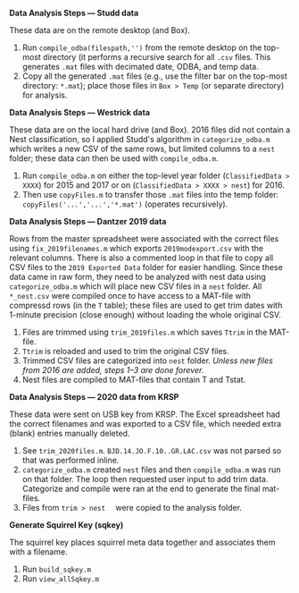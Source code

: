__Data Analysis Steps — Studd data__

These data are on the remote desktop (and Box).

1. Run `compile_odba(filespath,'')` from the remote desktop on the top-most directory (it performs a recursive search for all `.csv` files. This generates `.mat` files with decimated date, ODBA, and temp data.
2. Copy all the generated `.mat` files (e.g., use the filter bar on the top-most directory: `*.mat`); place those files in `Box > Temp` (or separate directory) for analysis.

__Data Analysis Steps — Westrick data__

These data are on the local hard drive (and Box). 2016 files did not contain a Nest classification, so I applied Studd's algorithm in `categorize_odba.m` which writes a new CSV of the same rows, but limited columns to a `nest` folder; these data can then be used with `compile_odba.m`.

1. Run `compile_odba.m` on either the top-level year folder (`ClassifiedData > XXXX`) for 2015 and 2017 or on (`ClassifiedData > XXXX > nest`) for 2016.
2. Then use `copyFiles.m` to transfer those `.mat` files into the temp folder: `copyFiles('...','...','*.mat')` (operates recursively).

__Data Analysis Steps — Dantzer 2019 data__

Rows from the master spreadsheet were associated with the correct files using `fix_2019filenames.m` which exports `2019modexport.csv` with the relevant columns. There is also a commented loop in that file to copy all CSV files to the `2019 Exported Data` folder for easier handling. Since these data came in raw form, they need to be analyzed with nest data using `categorize_odba.m` which will place new CSV files in a `nest` folder. All `*_nest.csv` were compiled once to have access to a MAT-file with compressd rows (in the `T` table); these files are used to get trim dates with 1-minute precision (close enough) without loading the whole original CSV.

1. Files are trimmed using `trim_2019files.m` which saves `Ttrim` in the MAT-file.
2. `Ttrim` is reloaded and used to trim the original CSV files.
3. Trimmed CSV files are categorized into `nest` folder. _Unless new files from 2016 are added, steps 1–3 are done forever._
4. Nest files are compiled to MAT-files that contain T and Tstat.

__Data Analysis Steps — 2020 data from KRSP__

These data were sent on USB key from KRSP. The Excel spreadsheet had the correct filenames and was exported to a CSV file, which needed extra (blank) entries manually deleted.

1. See `trim_2020files.m`. `BJD.14.JO.F.10..GR.LAC.csv` was not parsed so that was performed inline.
2. `categorize_odba.m` created `nest` files and then `compile_odba.m` was run on that folder. The loop then requested user input to add trim data. Categorize and compile were ran at the end to generate the final mat-files.
3. Files from `trim > nest	` were copied to the analysis folder.

__Generate Squirrel Key (sqkey)__

The squirrel key places squirrel meta data together and associates them with a filename.

1. Run `build_sqkey.m`
2. Run `view_allSqkey.m`